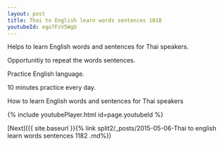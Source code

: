 ```yaml
---
layout: post
title: Thai to English learn words sentences 1018 
youtubeId: ego7FzV5WgU
---
```

 
 
Helps to learn English words and sentences for Thai speakers.

Opportunitiy to repeat the words sentences. 

Practice English language. 
 
10 minutes practice every day. 
 
How to learn English words and sentences for Thai speakers 
 
{% include youtubePlayer.html id=page.youtubeId %}
 
 
[Next]({{ site.baseurl }}{% link  split2/_posts/2015-05-06-Thai to english learn words sentences 1182 .md%})
 
